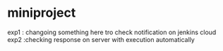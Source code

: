 # miniproject

exp1 : changoing something here tro check notification on jenkins cloud
exp2 :checking response on server with execution automatically


